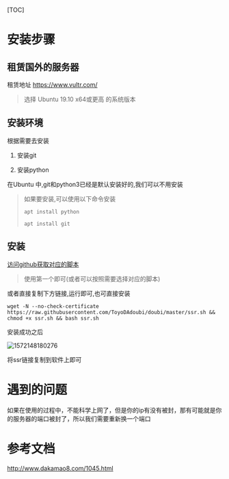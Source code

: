 [TOC]

# 安装步骤
## 租赁国外的服务器
租赁地址
https://www.vultr.com/

> 选择 Ubuntu 19.10 x64或更高 的系统版本

## 安装环境

根据需要去安装

1. 安装git

2. 安装python


在Ubuntu 中,git和python3已经是默认安装好的,我们可以不用安装

> 如果要安装,可以使用以下命令安装
>
> `apt install python`
>
> `apt install git`

## 安装

[访问github获取对应的脚本](https://github.com/cn2t/doubi-SSR)

> 使用第一个即可(或者可以按照需要选择对应的脚本)

或者直接复制下方链接,运行即可,也可直接安装

```shell
wget -N --no-check-certificate https://raw.githubusercontent.com/ToyoDAdoubi/doubi/master/ssr.sh && chmod +x ssr.sh && bash ssr.sh
```

安装成功之后

![1572148180276](D:\note\.img\1572148180276.png)

将ssr链接复制到软件上即可

# 遇到的问题

如果在使用的过程中，不能科学上网了，但是你的ip有没有被封，那有可能就是你的服务器的端口被封了，所以我们需要重新换一个端口

# 参考文档

http://www.dakamao8.com/1045.html